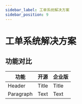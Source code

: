 ```yaml
---
sidebar_label: 工单系统解决方案
sidebar_position: 9
---
```


# 工单系统解决方案

## 功能对比

| 功能      | 开源  |  企业版 |
| --------- | ----- |  ------ |
| Header    | Title |  Title  |
| Paragraph | Text  |  Text   |
